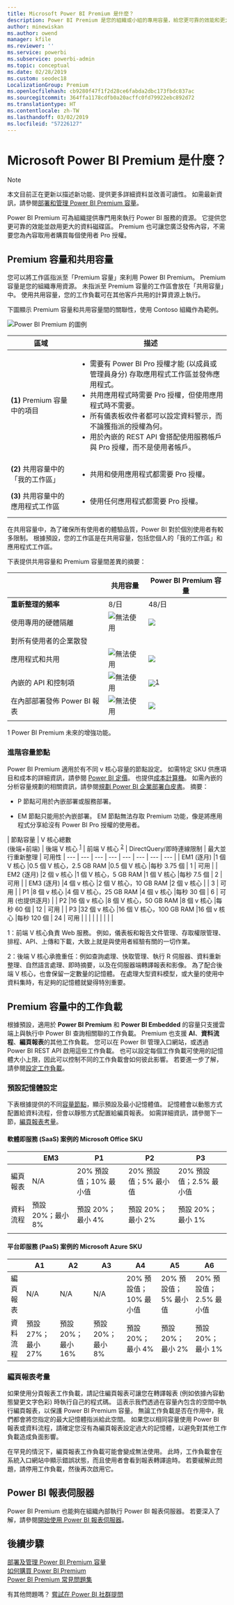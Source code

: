 ```yaml
---
title: Microsoft Power BI Premium 是什麼？
description: Power BI Premium 是您的組織或小組的專用容量，給您更可靠的效能和更大的資料磁碟區，不需要您購買每個使用者授權。
author: minewiskan
ms.author: owend
manager: kfile
ms.reviewer: ''
ms.service: powerbi
ms.subservice: powerbi-admin
ms.topic: conceptual
ms.date: 02/28/2019
ms.custom: seodec18
LocalizationGroup: Premium
ms.openlocfilehash: cb9280f47f1f2d28ce6fabda2dbc173fbdc837ac
ms.sourcegitcommit: 364ffa1178cdfb0a20acffc0fd79922ebc892d72
ms.translationtype: HT
ms.contentlocale: zh-TW
ms.lasthandoff: 03/02/2019
ms.locfileid: "57226127"
---
```

# <a name="what-is-microsoft-power-bi-premium"></a>Microsoft Power BI Premium 是什麼？

> [!NOTE]
> 本文目前正在更新以描述新功能、提供更多詳細資料並改善可讀性。 如需最新資訊，請參閱[部署和管理 Power BI Premium 容量](whitepaper-powerbi-premium-deployment.md)。

Power BI Premium 可為組織提供專門用來執行 Power BI 服務的資源。 它提供您更可靠的效能並啟用更大的資料磁碟區。 Premium 也可讓您廣泛發佈內容，不需要您為內容取用者購買每個使用者 Pro 授權。  

## <a name="premium-capacity-and-shared-capacity"></a>Premium 容量和共用容量

您可以將工作區指派至「Premium 容量」來利用 Power BI Premium。 Premium 容量是您的組織專用資源。 未指派至 Premium 容量的工作區會放在「共用容量」中。 使用共用容量，您的工作負載可在其他客戶共用的計算資源上執行。

下圖顯示 Premium 容量和共用容量間的關聯性，使用 Contoso 組織作為範例。

![Power BI Premium 的圖例](media/service-premium/premium-chart.png)

| 區域 | 描述 |
| --- | --- |
| **(1)** Premium 容量中的項目 | <ul><li>需要有 Power BI Pro 授權才能 (以成員或管理員身分) 存取應用程式工作區並發佈應用程式。<li>共用應用程式時需要 Pro 授權，但使用應用程式時不需要。<li>所有儀表板收件者都可以設定資料警示，而不論獲指派的授權為何。<li>用於內嵌的 REST API 會搭配使用服務帳戶與 Pro 授權，而不是使用者帳戶。</ul> |
| **(2)** 共用容量中的「我的工作區」 | <ul><li>共用和使用應用程式都需要 Pro 授權。</ul> |
| **(3)** 共用容量中的應用程式工作區 | <ul><li>使用任何應用程式都需要 Pro 授權。</ul>|
| | |

在共用容量中，為了確保所有使用者的體驗品質，Power BI 對於個別使用者有較多限制。 根據預設，您的工作區是在共用容量，包括您個人的「我的工作區」和應用程式工作區。

下表提供共用容量和 Premium 容量間差異的摘要：

|  | 共用容量 | Power BI Premium 容量 |
| --- | --- | --- |
| **重新整理的頻率** |8/日 |48/日 |
| 使用專用的硬體隔離 |![無法使用](media/service-premium/not-available.png) |![](media/service-premium/available.png) |
| 對所有使用者的企業散發 | | |
| 應用程式和共用 |![無法使用](media/service-premium/not-available.png) |![](media/service-premium/available.png) |
| 內嵌的 API 和控制項 |![無法使用](media/service-premium/not-available.png) |![](media/service-premium/available.png)<sup>[1](#fnt1)</sup> |
| 在內部部署發佈 Power BI 報表 |![無法使用](media/service-premium/not-available.png) |![](media/service-premium/available.png) |
| | | |

<a name="fnt1">1</a> Power BI Premium 未來的增強功能。



### <a name="premium-capacity-nodes"></a>進階容量節點

Power BI Premium 適用於有不同 v 核心容量的節點設定。 如需特定 SKU 供應項目和成本的詳細資訊，請參閱 [Power BI 定價](https://powerbi.microsoft.com/pricing/)。 也提供[成本計算機](https://powerbi.microsoft.com/calculator/)。 如需內嵌的分析容量規劃的相關資訊，請參閱[規劃 Power BI 企業部署白皮書](https://aka.ms/pbienterprisedeploy)。 摘要：

* P 節點可用於內嵌部署或服務部署。

* EM 節點只能用於內嵌部署。 EM 節點無法存取 Premium 功能，像是將應用程式分享給沒有 Power BI Pro 授權的使用者。

| 節點容量 | V 核心總數<br/>(後端+前端)  | 後端 V 核心 <sup>[1](#fn1)</sup> | 前端 V 核心 <sup>[2](#fn2)</sup> | DirectQuery/即時連線限制 | 最大並行重新整理 |  可用性
| --- | --- | --- | --- | --- | --- | --- | --- |
| EM1 (逐月) |1 個 V 核心 |0.5 個 V 核心，2.5 GB RAM |0.5 個 V 核心 |每秒 3.75 個 |  1 | 可用 |
| EM2 (逐月) |2 個 v 核心 |1 個 V 核心，5 GB RAM |1 個 V 核心 |每秒 7.5 個 |  2 | 可用 |
| EM3 (逐月) |4 個 v 核心 |2 個 V 核心，10 GB RAM |2 個 v 核心 | | 3 |  可用 |
| P1 |8 個 v 核心 |4 個 V 核心，25 GB RAM |4 個 v 核心 |每秒 30 個 | 6 | 可用 (也提供逐月) |
| P2 |16 個 v 核心 |8 個 V 核心，50 GB RAM |8 個 v 核心 |每秒 60 個 | 12 | 可用 |
| P3 |32 個 v 核心 |16 個 V 核心，100 GB RAM |16 個 v 核心 |每秒 120 個 | 24 | 可用 |
| | | | | | | |

<a name="fn1">1</a>：前端 V 核心負責 Web 服務。 例如，儀表板和報告文件管理、存取權限管理、排程、API、上傳和下載，大致上就是與使用者經驗有關的一切作業。 

<a name="fn2">2</a>：後端 V 核心承擔重任：例如查詢處理、快取管理、執行 R 伺服器、資料重新整理、自然語言處理、即時摘要，以及在伺服器端轉譯報表和影像。 為了配合後端 V 核心，也會保留一定數量的記憶體。 在處理大型資料模型，或大量的使用中資料集時，有足夠的記憶體就變得特別重要。

## <a name="workloads-in-premium-capacity"></a>Premium 容量中的工作負載

根據預設，適用於 **Power BI Premium** 和 **Power BI Embedded** 的容量只支援雲端上與執行中 Power BI 查詢相關聯的工作負載。 Premium 也支援 **AI**、**資料流程**、**編頁報表**的其他工作負載。 您可以在 Power BI 管理入口網站，或透過 Power BI REST API 啟用這些工作負載。 也可以設定每個工作負載可使用的記憶體大小上限，因此可以控制不同的工作負載會如何彼此影響。 若要進一步了解，請參閱[設定工作負載](service-admin-premium-workloads.md)。

### <a name="default-memory-settings"></a>預設記憶體設定

下表根據提供的不同[容量節點](#premium-capacity-nodes)，顯示預設及最小記憶體值。 記憶體會以動態方式配置給資料流程，但會以靜態方式配置給編頁報表。 如需詳細資訊，請參閱下一節，[編頁報表考量](#considerations-for-paginated-reports)。

#### <a name="microsoft-office-skus-for-software-as-a-service-saas-scenarios"></a>軟體即服務 (SaaS) 案例的 Microsoft Office SKU

|                     | EM3                      | P1                       | P2                      | P3                       |
|---------------------|--------------------------|--------------------------|-------------------------|--------------------------|
| 編頁報表 | N/A | 20% 預設值；10% 最小值 | 20% 預設值；5% 最小值 | 20% 預設值；2.5% 最小值 |
| 資料流程 | 預設 20%；最小 8%  | 預設 20%；最小 4%  | 預設 20%；最小 2% | 預設 20%；最小 1%  |
| | | | | |

#### <a name="microsoft-azure-skus-for-platform-as-a-service-paas-scenarios"></a>平台即服務 (PaaS) 案例的 Microsoft Azure SKU

|                  | A1                       | A2                       | A3                      | A4                       | A5                      | A6                        |
|-------------------|--------------------------|--------------------------|-------------------------|--------------------------|-------------------------|---------------------------|
| 編頁報表 | N/A                      | N/A                      | N/A                     | 20% 預設值；10% 最小值 | 20% 預設值；5% 最小值 | 20% 預設值；2.5% 最小值 |
| 資料流程         | 預設 27%；最小 27% | 預設 20%；最小 16% | 預設 20%；最小 8% | 預設 20%；最小 4%  | 預設 20%；最小 2% | 預設 20%；最小 1%   |

### <a name="considerations-for-paginated-reports"></a>編頁報表考量

如果使用分頁報表工作負載，請記住編頁報表可讓您在轉譯報表 (例如依據內容動態變更文字色彩) 時執行自己的程式碼。 這表示我們透過在容量內包含的空間中執行編頁報表，以保護 Power BI Premium 容量。 無論工作負載是否在作用中，我們都會將您指定的最大記憶體指派給此空間。 如果您以相同容量使用 Power BI 報表或資料流程，請確定您沒有為編頁報表設定過大的記憶體，以避免對其他工作負載造成負面影響。

在罕見的情況下，編頁報表工作負載可能會變成無法使用。 此時，工作負載會在系統入口網站中顯示錯誤狀態，而且使用者會看到報表轉譯逾時。 若要緩解此問題，請停用工作負載，然後再次啟用它。

## <a name="power-bi-report-server"></a>Power BI 報表伺服器

Power BI Premium 也能夠在組織內部執行 Power BI 報表伺服器。 若要深入了解，請參閱[開始使用 Power BI 報表伺服器](report-server/get-started.md)。

## <a name="next-steps"></a>後續步驟

[部署及管理 Power BI Premium 容量](whitepaper-powerbi-premium-deployment.md)   
[如何購買 Power BI Premium](service-admin-premium-purchase.md)   
[Power BI Premium 常見問題集](service-premium-faq.md)   



有其他問題嗎？ [嘗試在 Power BI 社群提問](https://community.powerbi.com/)

